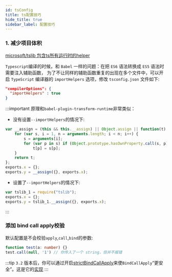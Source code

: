 ```yaml
---
id: tsConfig
title: ts配置技巧
hide_title: true
sidebar_label: 配置技巧
---
```


### 1. 减少项目体积

[microsoft/tslib 包含ts所有运行时的helper](https://github.com/microsoft/tslib)

`Typescript`编译的时候，和 `Babel` 一样的问题：在把 `ES6` 语法转换成 `ES5` 语法时需要注入辅助函数， 为了不让同样的辅助函数重复的出现在多个文件中，可以开启 `TypeScript` 编译器的 `importHelpers` 选项，修改 `tsconfig.json` 文件如下:

```json
"compilerOptions": {
  "importHelpers" : true
}
```

:::important
原理和`babel-plugin-transform-runtime`非常类似：

- 没有设置`--importHelpers`的情况下:

```typescript
var __assign = (this && this.__assign) || Object.assign || function(t) {
    for (var s, i = 1, n = arguments.length; i < n; i++) {
        s = arguments[i];
        for (var p in s) if (Object.prototype.hasOwnProperty.call(s, p))
            t[p] = s[p];
    }
    return t;
};
exports.x = {};
exports.y = __assign({}, exports.x);
```

- 设置了`--importHelpers`的情况下:

```typescript
var tslib_1 = require("tslib");
exports.x = {};
exports.y = tslib_1.__assign({}, exports.x);
```

:::

### 添加 bind call apply校验

默认配置是不会校验`apply`,`call`,`bind`的参数:

```typescript
function test(a: number) {}
test.call(null, '1') // 你传入了一个 string，但并不报错
```

:::tip
`3.2` 版本后，你可以通过开启[strictBindCallApply](https://www.typescriptlang.org/docs/handbook/release-notes/typescript-3-2.html#strictbindcallapply)来使`BindCallApply`“更安全”。这是它的[实现](https://github.com/Microsoft/TypeScript/pull/27028)
:::
